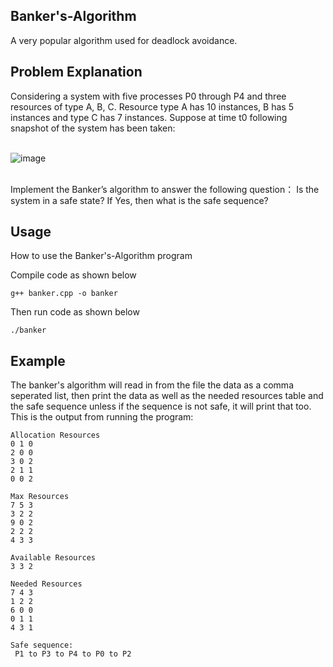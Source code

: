 ## Banker's-Algorithm
A very popular algorithm used for deadlock avoidance.

## Problem Explanation
Considering a system with five processes P0 through P4 and three resources of type A, B, C. Resource type A has 10 instances, B has 5 instances and type C has 7 instances. Suppose at time t0 following snapshot of the system has been taken: <br> <br>

![image](https://github.com/KeeganCalkins/CS-33211/assets/149719873/2961cf75-e761-4bb9-8a42-9f11f8d0b5b0) <br> <br>

Implement the Banker’s algorithm to answer the following question： Is the system in a safe state? If Yes, then what is the safe sequence?

## Usage
How to use the Banker's-Algorithm program

Compile code as shown below
```
g++ banker.cpp -o banker
```
Then run code as shown below
```
./banker
```

## Example

The banker's algorithm will read in from the file the data as a comma seperated list, then print the data as well as the needed resources table and the safe sequence unless if the sequence is not safe, it will print that too.<br>
This is the output from running the program:
```
Allocation Resources
0 1 0 
2 0 0 
3 0 2 
2 1 1 
0 0 2 

Max Resources
7 5 3 
3 2 2 
9 0 2 
2 2 2 
4 3 3 

Available Resources
3 3 2 

Needed Resources
7 4 3 
1 2 2 
6 0 0 
0 1 1 
4 3 1 

Safe sequence: 
 P1 to P3 to P4 to P0 to P2
```